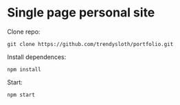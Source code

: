 # Single page personal site

Clone repo:
```
git clone https://github.com/trendysloth/portfolio.git
```

Install dependences:
```
npm install
```


Start:
```
npm start
```
